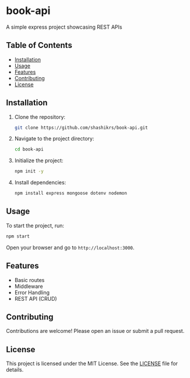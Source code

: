 # book-api

A simple express project showcasing REST APIs

## Table of Contents

- [Installation](#installation)
- [Usage](#usage)
- [Features](#features)
- [Contributing](#contributing)
- [License](#license)

## Installation

1. Clone the repository:
   ```sh
   git clone https://github.com/shashikrs/book-api.git
   ```
2. Navigate to the project directory:
   ```sh
   cd book-api
   ```
3. Initialize the project:
   ```sh
   npm init -y
   ```
4. Install dependencies:
   ```sh
   npm install express mongoose dotenv nodemon
   ```

## Usage

To start the project, run:

```sh
npm start
```

Open your browser and go to `http://localhost:3000`.

## Features

- Basic routes
- Middleware
- Error Handling
- REST API (CRUD)

## Contributing

Contributions are welcome! Please open an issue or submit a pull request.

## License

This project is licensed under the MIT License. See the [LICENSE](./LICENSE) file for details.
